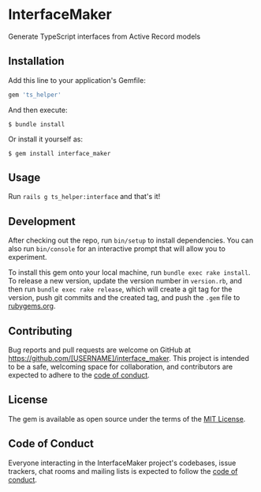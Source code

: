 # InterfaceMaker

Generate TypeScript interfaces from Active Record models

## Installation

Add this line to your application's Gemfile:

```ruby
gem 'ts_helper'
```

And then execute:

    $ bundle install

Or install it yourself as:

    $ gem install interface_maker

## Usage

Run `rails g ts_helper:interface` and that's it!

## Development

After checking out the repo, run `bin/setup` to install dependencies. You can also run `bin/console` for an interactive prompt that will allow you to experiment.

To install this gem onto your local machine, run `bundle exec rake install`. To release a new version, update the version number in `version.rb`, and then run `bundle exec rake release`, which will create a git tag for the version, push git commits and the created tag, and push the `.gem` file to [rubygems.org](https://rubygems.org).

## Contributing

Bug reports and pull requests are welcome on GitHub at https://github.com/[USERNAME]/interface_maker. This project is intended to be a safe, welcoming space for collaboration, and contributors are expected to adhere to the [code of conduct](https://github.com/[USERNAME]/interface_maker/blob/master/CODE_OF_CONDUCT.md).

## License

The gem is available as open source under the terms of the [MIT License](https://opensource.org/licenses/MIT).

## Code of Conduct

Everyone interacting in the InterfaceMaker project's codebases, issue trackers, chat rooms and mailing lists is expected to follow the [code of conduct](https://github.com/[USERNAME]/interface_maker/blob/master/CODE_OF_CONDUCT.md).
